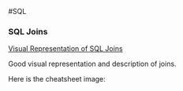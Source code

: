 #SQL

### SQL Joins

[Visual Representation of SQL Joins](https://www.codeproject.com/Articles/33052/Visual-Representation-of-SQL-Joins)

Good visual representation and description of joins.

Here is the cheatsheet image:


